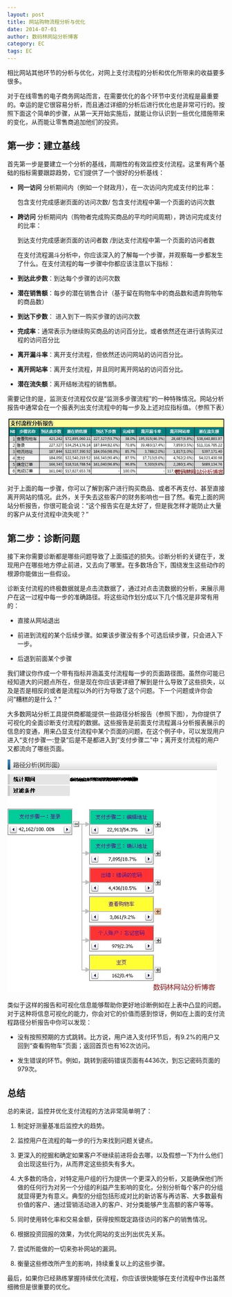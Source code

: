 ```yaml
---
layout: post
title: 网站购物流程分析与优化
date: 2014-07-01
author: 数码林网站分析博客
category: EC
tags: EC
---
```


相比网站其他环节的分析与优化，对网上支付流程的分析和优化所带来的收益要多很多。

对于在线零售的电子商务网站而言，在需要优化的各个环节中支付流程是最重要的。幸运的是它很容易分析，而且通过详细的分析后进行优化也是非常可行的。按照下面这个简单的步骤，从第一天开始实施后，就能让你认识到一些优化措施带来的变化，从而能让零售商追加他们的投资。

第一步：建立基线
-------------

首先第一步是要建立一个分析的基线，周期性的有效监控支付流程。这里有两个基础的指标需要跟踪趋势，它们提供了一个很好的分析基线：

- **同一访问** 分析期间内（例如一个财政月），在一次访问内完成支付的比率：

	包含支付完成感谢页面的访问次数/ 包含支付流程中第一个页面的访问次数
	
- **跨访问** 分析期间内（购物者完成购买商品的平均时间周期），跨访问完成支付的比率：

	到达支付完成感谢页面的访问者数 /到达支付流程中第一个页面的访问者数

	在支付流程漏斗分析中，你应该深入的了解每一个步骤，并观察每一步都发生了什么。在支付流程的每一步骤中你都应该注意以下指标：

- **到达此步数**：到达每个步骤的访问次数

- **潜在销售额**：每步的潜在销售合计（基于留在购物车中的商品数和遗弃购物车的商品数）

- **到达下步数**： 进入到下一购买步骤的访问次数

- **完成率**：通常表示为继续购买商品的访问百分比，或者依然还在进行该购买过程的访问百分比

- **离开漏斗率**：离开支付流程，但依然还访问网站的访问百分比。

- **离开网站率**：离开支付流程，并且同时离开网站的访问百分比。

- **潜在流失额**：离开结帐流程的销售额。

需要记住的是，监测支付流程仅仅是“监测多步骤流程”的一种特殊情况。网站分析报告中通常会在一个报表列出支付流程中的每一步及上述对应指标值。（参照下表）

![支付流程漏斗分析报表](/images/2014/07/2003130.jpg "支付流程漏斗分析报表")

对于上面的每一步骤，你可以了解到客户进行购买商品、或者不再支付、甚至直接离开网站的情况。此外，关于失去这些客户的财务影响也一目了然。看完上面的网站分析报告，你很可能会说：“这个报告实在是太好了，但是我怎样才能防止大量的客户从支付流程中流失呢？”

第二步：诊断问题
-------------

接下来你需要诊断都是哪些问题导致了上面描述的损失。诊断分析的关键在于，发现用户在哪些地方停止前进，又去向了哪里。在多数场合下，围绕发生这些动作的根源你能做出一些假设。

诊断支付流程的终极数据就是点击流数据了，通过对点击流数据的分析，来展示用户在这一过程中每一步的准确路径。将这些动作划分成以下几个情况是非常有用的：

- 直接从网站退出

- 前进到流程的某个后续步骤。如果该步骤没有多个可选后续步骤，只会进入下一步。

- 后退到前面某个步骤

我们建议你作成一个带有指标并涵盖支付流程每一步的页面路径图。虽然你可能已经知道大的问题点所在，但是现在你应该更详细了解到是什么导致了这些损失，以及是否是相反的或者是流程以外的行为导致了这个问题。下一个问题或许你会问“糟糕的是什么？”

大多数网站分析工具提供商都能提供一些路径分析报告（参照下图），为你提供了可视化的全面诊断支付流程的数据。这些报告是前面支付流程漏斗分析报表展示的信息的变通，用来凸显支付流程中某个页面的问题，在这个例子中，可以发现用户进入“支付步骤一:登录”后是不是都进入到“支付步骤二”中；离开支付流程的用户又都流向了哪些页面。

![基于单次会话（访问）的页面点击流报告](/images/2014/07/2003131.jpg "基于单次会话（访问）的页面点击流报告")

类似于这样的报告和可视化信息能够帮助你更好地诊断例如在上表中凸显的问题。对于这种将信息可视化的能力，你会对它的价值而感到惊讶，例如在上面的支付流程路径分析报告中你可以发现：

- 没有按照预期的方式跳转。比方说，用户进入支付环节后，有9.2%的用户又回到“查看购物车”页面；返回首页也有162次访问。

- 发生错误的环节。例如，跳转到密码错误页面有4436次，到忘记密码页面的979次。

总结
---

总的来说，监控并优化支付流程的方法非常简单明了：

1. 制定好测量基准后监控大的趋势。

2. 监控用户在流程的每一步的行为来找到问题关键点。

3. 更深入的挖掘和确定如果客户不继续前进将会去哪，以及假想一下为什么他们会出现这些行为，从而界定这些损失有多大。

4. 大多数的场合，对特定用户组的行为提供一个更深入的分析，又能确保他们所做的任何行为对另一个分组的利益产生影响的变化，分别分析每个客户的分组就显得更为有意义。典型的分组包括形成对比的新访客与再访客、大多数最有价值的客户、通过营销活动进入的客户、对分类能够产生高额的客户等等。

5. 同时使用转化率和交易金额，获得按照既定路径访问的客户的销售情况。

6. 根据投资回报的效果，为优化网站的支出列出优先关系。

7. 尝试所能做的一切来弥补网站的漏洞。

8. 衡量这些修改所产生的影响，持续重复以上的这些步骤。

最后，如果你已经熟练掌握持续优化流程，你应该很快能够在支付流程中作出虽然细微但是很重要的优化。
